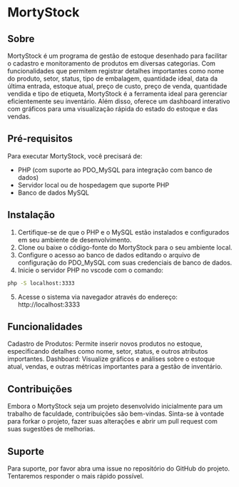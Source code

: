 # MortyStock
## Sobre
MortyStock é um programa de gestão de estoque desenhado para facilitar o cadastro e monitoramento de produtos em diversas categorias. Com funcionalidades que permitem registrar detalhes importantes como nome do produto, setor, status, tipo de embalagem, quantidade ideal, data da última entrada, estoque atual, preço de custo, preço de venda, quantidade vendida e tipo de etiqueta, MortyStock é a ferramenta ideal para gerenciar eficientemente seu inventário. Além disso, oferece um dashboard interativo com gráficos para uma visualização rápida do estado do estoque e das vendas.

## Pré-requisitos
Para executar MortyStock, você precisará de:

* PHP (com suporte ao PDO_MySQL para integração com banco de dados)
* Servidor local ou de hospedagem que suporte PHP
* Banco de dados MySQL

## Instalação
1. Certifique-se de que o PHP e o MySQL estão instalados e configurados em seu ambiente de desenvolvimento.
2. Clone ou baixe o código-fonte do MortyStock para o seu ambiente local.
3. Configure o acesso ao banco de dados editando o arquivo de configuração do PDO_MySQL com suas credenciais de banco de dados.
4. Inicie o servidor PHP no vscode com o comando:
```bash 
php -S localhost:3333
``` 
5. Acesse o sistema via navegador através do endereço: http://localhost:3333

## Funcionalidades
Cadastro de Produtos: Permite inserir novos produtos no estoque, especificando detalhes como nome, setor, status, e outros atributos importantes.
Dashboard: Visualize gráficos e análises sobre o estoque atual, vendas, e outras métricas importantes para a gestão de inventário.

## Contribuições
Embora o MortyStock seja um projeto desenvolvido inicialmente para um trabalho de faculdade, contribuições são bem-vindas. Sinta-se à vontade para forkar o projeto, fazer suas alterações e abrir um pull request com suas sugestões de melhorias.

## Suporte
Para suporte, por favor abra uma issue no repositório do GitHub do projeto. Tentaremos responder o mais rápido possível.